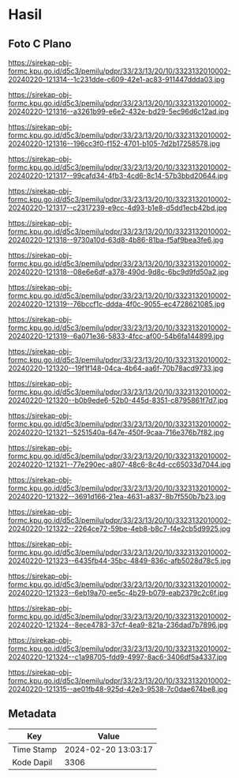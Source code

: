 # Hasil

## Foto C Plano

https://sirekap-obj-formc.kpu.go.id/d5c3/pemilu/pdpr/33/23/13/20/10/3323132010002-20240220-121314--1c231dde-c609-42e1-ac83-911447ddda03.jpg

https://sirekap-obj-formc.kpu.go.id/d5c3/pemilu/pdpr/33/23/13/20/10/3323132010002-20240220-121316--a3261b99-e6e2-432e-bd29-5ec96d6c12ad.jpg

https://sirekap-obj-formc.kpu.go.id/d5c3/pemilu/pdpr/33/23/13/20/10/3323132010002-20240220-121316--196cc3f0-f152-4701-b105-7d2b17258578.jpg

https://sirekap-obj-formc.kpu.go.id/d5c3/pemilu/pdpr/33/23/13/20/10/3323132010002-20240220-121317--99cafd34-4fb3-4cd6-8c14-57b3bbd20644.jpg

https://sirekap-obj-formc.kpu.go.id/d5c3/pemilu/pdpr/33/23/13/20/10/3323132010002-20240220-121317--c2317239-e9cc-4d93-b1e8-d5dd1ecb42bd.jpg

https://sirekap-obj-formc.kpu.go.id/d5c3/pemilu/pdpr/33/23/13/20/10/3323132010002-20240220-121318--9730a10d-63d8-4b86-81ba-f5af9bea3fe6.jpg

https://sirekap-obj-formc.kpu.go.id/d5c3/pemilu/pdpr/33/23/13/20/10/3323132010002-20240220-121318--08e6e6df-a378-490d-9d8c-6bc9d9fd50a2.jpg

https://sirekap-obj-formc.kpu.go.id/d5c3/pemilu/pdpr/33/23/13/20/10/3323132010002-20240220-121319--76bccf1c-ddda-4f0c-9055-ec4728621085.jpg

https://sirekap-obj-formc.kpu.go.id/d5c3/pemilu/pdpr/33/23/13/20/10/3323132010002-20240220-121319--6a071e36-5833-4fcc-af00-54b6fa144899.jpg

https://sirekap-obj-formc.kpu.go.id/d5c3/pemilu/pdpr/33/23/13/20/10/3323132010002-20240220-121320--19f1f148-04ca-4b64-aa6f-70b78acd9733.jpg

https://sirekap-obj-formc.kpu.go.id/d5c3/pemilu/pdpr/33/23/13/20/10/3323132010002-20240220-121320--b0b9ede6-52b0-445d-8351-c8795861f7d7.jpg

https://sirekap-obj-formc.kpu.go.id/d5c3/pemilu/pdpr/33/23/13/20/10/3323132010002-20240220-121321--5251540a-647e-450f-9caa-716e376b7f82.jpg

https://sirekap-obj-formc.kpu.go.id/d5c3/pemilu/pdpr/33/23/13/20/10/3323132010002-20240220-121321--77e290ec-a807-48c6-8c4d-cc65033d7044.jpg

https://sirekap-obj-formc.kpu.go.id/d5c3/pemilu/pdpr/33/23/13/20/10/3323132010002-20240220-121322--3691d166-21ea-4631-a837-8b7f550b7b23.jpg

https://sirekap-obj-formc.kpu.go.id/d5c3/pemilu/pdpr/33/23/13/20/10/3323132010002-20240220-121322--2264ce72-59be-4eb8-b8c7-f4e2cb5d9925.jpg

https://sirekap-obj-formc.kpu.go.id/d5c3/pemilu/pdpr/33/23/13/20/10/3323132010002-20240220-121323--6435fb44-35bc-4849-836c-afb5028d78c5.jpg

https://sirekap-obj-formc.kpu.go.id/d5c3/pemilu/pdpr/33/23/13/20/10/3323132010002-20240220-121323--6eb19a70-ee5c-4b29-b079-eab2379c2c6f.jpg

https://sirekap-obj-formc.kpu.go.id/d5c3/pemilu/pdpr/33/23/13/20/10/3323132010002-20240220-121324--8ece4783-37cf-4ea9-821a-236dad7b7896.jpg

https://sirekap-obj-formc.kpu.go.id/d5c3/pemilu/pdpr/33/23/13/20/10/3323132010002-20240220-121324--c1a98705-fdd9-4997-8ac6-3406df5a4337.jpg

https://sirekap-obj-formc.kpu.go.id/d5c3/pemilu/pdpr/33/23/13/20/10/3323132010002-20240220-121315--ae01fb48-925d-42e3-9538-7c0dae674be8.jpg


## Metadata

| Key        | Value               |
| ---------- | ------------------- |
| Time Stamp | 2024-02-20 13:03:17 |
| Kode Dapil | 3306                |



